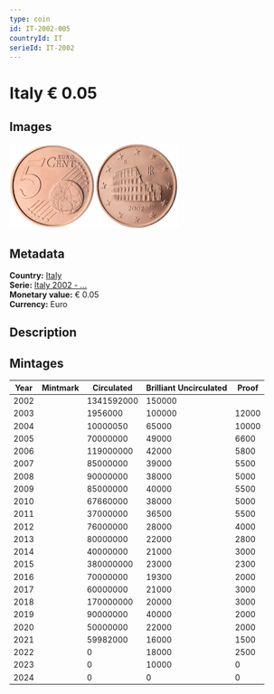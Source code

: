 ```yaml
---
type: coin
id: IT-2002-005
countryId: IT
serieId: IT-2002
---
```


# Italy € 0.05

## Images

<img src="../../../Images/common-2002-005.webp" height="150" alt="Front image"><img src="Images/italy-2002-005.webp" height="150" alt="Back image">

## Metadata

**Country:** [Italy](../index.md)\
**Serie:** [Italy 2002 - ...](index.md)\
**Monetary value:** € 0.05\
**Currency:** Euro

## Description

## Mintages

| Year | Mintmark | Circulated | Brilliant Uncirculated | Proof |
| ---- | -------- | ---------- | ---------------------- | ----- |
| 2002 |          | 1341592000 | 150000                 |       |
| 2003 |          | 1956000    | 100000                 | 12000 |
| 2004 |          | 10000050   | 65000                  | 10000 |
| 2005 |          | 70000000   | 49000                  | 6600  |
| 2006 |          | 119000000  | 42000                  | 5800  |
| 2007 |          | 85000000   | 39000                  | 5500  |
| 2008 |          | 90000000   | 38000                  | 5000  |
| 2009 |          | 85000000   | 40000                  | 5500  |
| 2010 |          | 67660000   | 38000                  | 5000  |
| 2011 |          | 37000000   | 36500                  | 5500  |
| 2012 |          | 76000000   | 28000                  | 4000  |
| 2013 |          | 80000000   | 22000                  | 2800  |
| 2014 |          | 40000000   | 21000                  | 3000  |
| 2015 |          | 380000000  | 23000                  | 2300  |
| 2016 |          | 70000000   | 19300                  | 2000  |
| 2017 |          | 60000000   | 21000                  | 3000  |
| 2018 |          | 170000000  | 20000                  | 3000  |
| 2019 |          | 90000000   | 40000                  | 2000  |
| 2020 |          | 50000000   | 22000                  | 2000  |
| 2021 |          | 59982000   | 16000                  | 1500  |
| 2022 |          | 0          | 18000                  | 2500  |
| 2023 |          | 0          | 10000                  | 0     |
| 2024 |          | 0          | 0                      | 0     |
